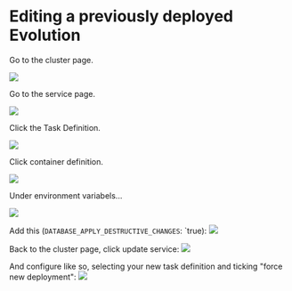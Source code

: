 # Editing a previously deployed Evolution
Go to the cluster page.

![](https://imgur.com/LRZRkrJ.jpg)

Go to the service page.

![](https://imgur.com/iqPxg6q.jpg)

Click the Task Definition.

![](https://imgur.com/HeIxj8A.jpg)

Click container definition.

![](https://imgur.com/pz8pgiH.jpg)

Under environment variabels...

![](https://imgur.com/3SZFNwv.jpg)

Add this (`DATABASE_APPLY_DESTRUCTIVE_CHANGES`: `true):
![](https://imgur.com/P8H1KxR.jpg)

Back to the cluster page, click update service:
![](https://imgur.com/VBu6UgA.jpg)

And configure like so, selecting your new task definition and ticking "force new deployment":
![](https://imgur.com/oGCMenV.jpg)
